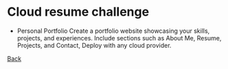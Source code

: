 # Cloud resume challenge

- Personal Portfolio Create a portfolio website showcasing your skills, projects, and experiences. Include sections such as About Me, Resume, Projects, and Contact, Deploy with any cloud provider.

[Back](../azure.md)